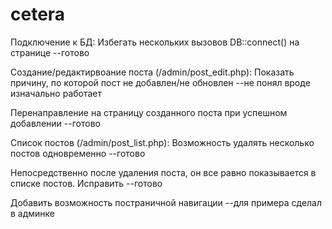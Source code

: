 # cetera
Подключение к БД:
Избегать нескольких вызовов DB::connect() на странице
--готово

Создание/редактирвоание поста (/admin/post_edit.php):
Показать причину, по которой пост не добавлен/не обновлен
--не понял вроде изначально работает

Перенаправление на страницу созданного поста при успешном добавлении
--готово

Список постов (/admin/post_list.php):
Возможность удалять несколько постов одновременно
--готово

Непосредственно после удаления поста, он все равно показывается в списке постов. Исправить
--готово

Добавить возможность постраничной навигации
--для примера сделал в админке
